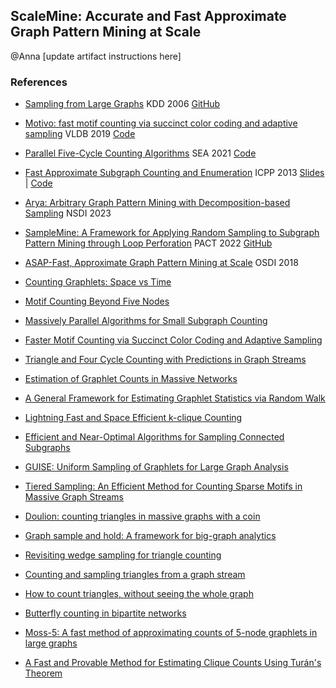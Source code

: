 ## ScaleMine: Accurate and Fast Approximate Graph Pattern Mining at Scale

@Anna [update artifact instructions here]

### References

* [Sampling from Large Graphs](https://cs.stanford.edu/~jure/pubs/sampling-kdd06.pdf) KDD 2006 [GitHub](https://github.com/Ashish7129/Graph_Sampling)

* [Motivo: fast motif counting via succinct color coding and adaptive sampling](https://dl.acm.org/doi/10.14778/3342263.3342640) VLDB 2019 [Code](https://gitlab.com/steven3k/motivo)

* [Parallel Five-Cycle Counting Algorithms](https://people.csail.mit.edu/jshun/fivecycle.pdf) SEA 2021 [Code](https://github.com/ParAlg/gbbs/tree/master/benchmarks/CycleCounting)

* [Fast Approximate Subgraph Counting and Enumeration](https://ieeexplore.ieee.org/document/6687354) ICPP 2013 [Slides](https://www.cs.rpi.edu/~slotag/pres/pres_FASCIA-ICPP13.pdf)   |   [Code](http://fascia-psu.sourceforge.net/)

* [Arya: Arbitrary Graph Pattern Mining with Decomposition-based Sampling](https://www.usenix.org/conference/nsdi23/presentation/zhu) NSDI 2023

* [SampleMine: A Framework for Applying Random Sampling to Subgraph Pattern Mining through Loop Perforation](https://dl.acm.org/doi/abs/10.1145/3559009.3569658) PACT 2022 [GitHub](https://github.com/HPC-Research-Lab/SampleMine/tree/main)
  
* [ASAP-Fast, Approximate Graph Pattern Mining at Scale](https://www.usenix.org/conference/osdi18/presentation/iyer) OSDI 2018 

* [Counting Graphlets: Space vs Time](https://dl.acm.org/doi/10.1145/3018661.3018732)

* [Motif Counting Beyond Five Nodes](https://dl.acm.org/doi/pdf/10.1145/3186586)

* [Massively Parallel Algorithms for Small Subgraph Counting ](https://arxiv.org/pdf/2002.08299.pdf)

* [Faster Motif Counting via Succinct Color Coding and Adaptive Sampling](https://dl.acm.org/doi/pdf/10.1145/3447397)

* [Triangle and Four Cycle Counting with Predictions in Graph Streams](https://arxiv.org/pdf/2203.09572.pdf)

* [Estimation of Graphlet Counts in Massive Networks](https://ieeexplore.ieee.org/document/8361082)

* [A General Framework for Estimating Graphlet Statistics via Random Walk](http://www.vldb.org/pvldb/vol10/p253-chen.pdf)

* [Lightning Fast and Space Efficient k-clique Counting](https://dl.acm.org/doi/10.1145/3485447.3512167)

* [Efficient and Near-Optimal Algorithms for Sampling Connected Subgraphs](https://dl.acm.org/doi/10.1145/3406325.3451042)

* [GUISE: Uniform Sampling of Graphlets for Large Graph Analysis](https://ieeexplore.ieee.org/document/6413912)

* [Tiered Sampling: An Efficient Method for Counting Sparse Motifs in Massive Graph Streams](https://dl.acm.org/doi/10.1145/3441299)

* [Doulion: counting triangles in massive graphs with a coin](https://dl.acm.org/doi/10.1145/1557019.1557111)

* [Graph sample and hold: A framework for big-graph analytics](https://dl.acm.org/doi/abs/10.1145/2623330.2623757)

* [Revisiting wedge sampling for triangle counting](https://dl.acm.org/doi/10.1145/3308558.3313534)

* [Counting and sampling triangles from a graph stream](https://www.vldb.org/pvldb/vol6/p1870-aduri.pdf)

* [How to count triangles, without seeing the whole graph](https://dl.acm.org/doi/10.1145/3394486.3403073)

* [Butterfly counting in bipartite networks](https://dl.acm.org/doi/10.1145/3219819.3220097)

* [Moss-5: A fast method of approximating counts of 5-node graphlets in large graphs](https://ieeexplore.ieee.org/abstract/document/8051106)

* [A Fast and Provable Method for Estimating Clique Counts Using Turán's Theorem](https://dl.acm.org/doi/10.1145/3038912.3052636)
